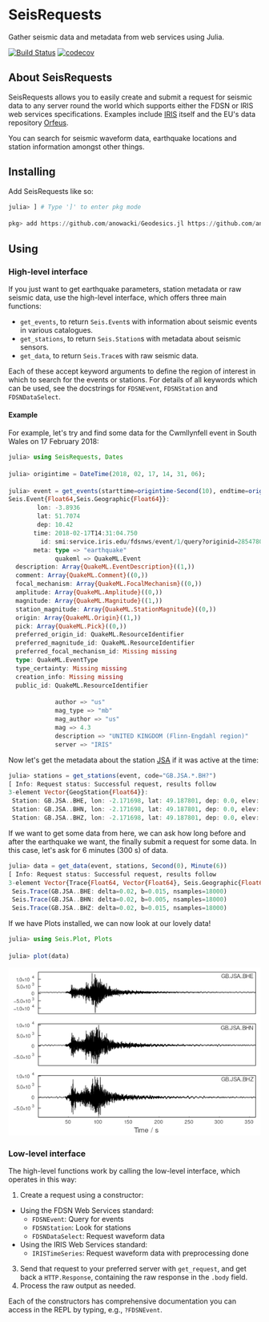 # SeisRequests

Gather seismic data and metadata from web services using Julia.

[![Build Status](https://github.com/anowacki/SeisRequests.jl/workflows/CI/badge.svg)](https://github.com/anowacki/SeisRequests.jl/actions)
[![codecov](https://codecov.io/gh/anowacki/SeisRequests.jl/branch/master/graph/badge.svg?token=d0ePcA1m54)](https://codecov.io/gh/anowacki/SeisRequests.jl)

## About SeisRequests

SeisRequests allows you to easily create and submit a request for seismic data
to any server round the world which supports either the FDSN
or IRIS web services specifications.  Examples include [IRIS](https://iris.edu)
itself and the EU's data repository [Orfeus](https://www.orfeus-eu.org).

You can search for seismic waveform data, earthquake locations and station
information amongst other things.

## Installing

Add SeisRequests like so:

```julia
julia> ] # Type ']' to enter pkg mode

pkg> add https://github.com/anowacki/Geodesics.jl https://github.com/anowacki/Seis.jl https://github.com/anowacki/StationXML.jl https://github.com/anowacki/SeisRequests.jl
```

## Using

### High-level interface
If you just want to get earthquake parameters, station metadata or raw
seismic data, use the high-level interface, which offers three main
functions:
- `get_events`, to return `Seis.Event`s with information about seismic
  events in various catalogues.
- `get_stations`, to return `Seis.Station`s with metadata about seismic
  sensors.
- `get_data`, to return `Seis.Trace`s with raw seismic data.

Each of these accept keyword arguments to define the region of interest
in which to search for the events or stations.  For details of all keywords
which can be used, see the docstrings for `FDSNEvent`, `FDSNStation` and
`FDSNDataSelect`.

#### Example
For example, let's try and find some data for the Cwmllynfell event in
South Wales on 17 February 2018:

```julia
julia> using SeisRequests, Dates

julia> origintime = DateTime(2018, 02, 17, 14, 31, 06);

julia> event = get_events(starttime=origintime-Second(10), endtime=origintime+Second(10), minmagnitude=4) |> first
Seis.Event{Float64,Seis.Geographic{Float64}}:
        lon: -3.8936
        lat: 51.7074
        dep: 10.42
       time: 2018-02-17T14:31:04.750
         id: smi:service.iris.edu/fdsnws/event/1/query?originid=28547804
       meta: type => "earthquake"
             quakeml => QuakeML.Event
  description: Array{QuakeML.EventDescription}((1,))
  comment: Array{QuakeML.Comment}((0,))
  focal_mechanism: Array{QuakeML.FocalMechanism}((0,))
  amplitude: Array{QuakeML.Amplitude}((0,))
  magnitude: Array{QuakeML.Magnitude}((1,))
  station_magnitude: Array{QuakeML.StationMagnitude}((0,))
  origin: Array{QuakeML.Origin}((1,))
  pick: Array{QuakeML.Pick}((0,))
  preferred_origin_id: QuakeML.ResourceIdentifier
  preferred_magnitude_id: QuakeML.ResourceIdentifier
  preferred_focal_mechanism_id: Missing missing
  type: QuakeML.EventType
  type_certainty: Missing missing
  creation_info: Missing missing
  public_id: QuakeML.ResourceIdentifier

             author => "us"
             mag_type => "mb"
             mag_author => "us"
             mag => 4.3
             description => "UNITED KINGDOM (Flinn-Engdahl region)"
             server => "IRIS"
```

Now let's get the metadata about the station [JSA](http://www.earthquakes.bgs.ac.uk/data/station_book/stationbook_jsa.html)
if it was active at the time:

```julia
julia> stations = get_stations(event, code="GB.JSA.*.BH?")
[ Info: Request status: Successful request, results follow
3-element Vector{GeogStation{Float64}}:
 Station: GB.JSA..BHE, lon: -2.171698, lat: 49.187801, dep: 0.0, elev: 39.0, azi: 90.0, inc: 90.0, meta: 4 keys
 Station: GB.JSA..BHN, lon: -2.171698, lat: 49.187801, dep: 0.0, elev: 39.0, azi: 0.0, inc: 90.0, meta: 4 keys
 Station: GB.JSA..BHZ, lon: -2.171698, lat: 49.187801, dep: 0.0, elev: 39.0, azi: 0.0, inc: 0.0, meta: 4 keys
```

If we want to get some data from here, we can ask how long before and
after the earthquake we want, the finally submit a request for some data.
In this case, let's ask for 6 minutes (300 s) of data.

```julia
julia> data = get_data(event, stations, Second(0), Minute(6))
[ Info: Request status: Successful request, results follow
3-element Vector{Trace{Float64, Vector{Float64}, Seis.Geographic{Float64}}}:
 Seis.Trace(GB.JSA..BHE: delta=0.02, b=0.015, nsamples=18000)
 Seis.Trace(GB.JSA..BHN: delta=0.02, b=0.005, nsamples=18000)
 Seis.Trace(GB.JSA..BHZ: delta=0.02, b=0.015, nsamples=18000)
```

If we have Plots installed, we can now look at our lovely data!

```julia
julia> using Seis.Plot, Plots

julia> plot(data)
```

![Cwmllynfell 2018-02-17 seismic event recorded at JSA, Jersey](docs/images/Cwmllynfell_JSA.png)


### Low-level interface
The high-level functions work by calling the low-level interface, which
operates in this way:
1. Create a request using a constructor:
  - Using the FDSN Web Services standard:
    - `FDSNEvent`: Query for events
    - `FDSNStation`: Look for stations
    - `FDSNDataSelect`: Request waveform data
  - Using the IRIS Web Services standard:
    - `IRISTimeSeries`: Request waveform data with preprocessing done
3. Send that request to your preferred server with `get_request`, and
   get back a `HTTP.Response`, containing the raw response in the `.body`
   field.
4. Process the raw output as needed.

Each of the constructors has comprehensive documentation you can access
in the REPL by typing, e.g., `?FDSNEvent`.


